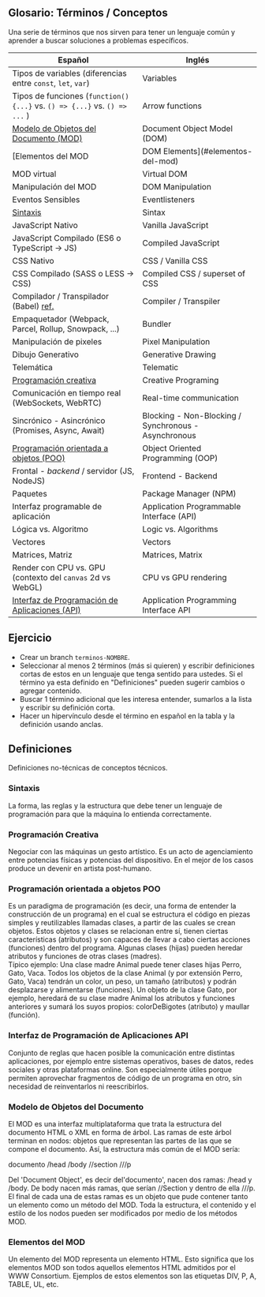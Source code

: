 ## Glosario: Términos / Conceptos

Una serie de términos que nos sirven para tener un lenguaje común y aprender a buscar soluciones a problemas específicos.

|Español|Inglés|
|---|---|
|Tipos de variables (diferencias entre `const`, `let`, `var`)|Variables|
|Tipos de funciones (`function(){...}` vs. `() => {...}` vs. `() => ...` )|Arrow functions|
|[Modelo de Objetos del Documento (MOD)](#modelo-de-objetos-del-documento)|Document Object Model (DOM)|
|[Elementos del MOD|DOM Elements](#elementos-del-mod)|
|MOD virtual|Virtual DOM|
|Manipulación del MOD|DOM Manipulation|
|Eventos Sensibles|Eventlisteners|
|[Sintaxis](#sintaxis)|Sintax|
|JavaScript Nativo|Vanilla JavaScript|
|JavaScript Compilado (ES6 o TypeScript -> JS)|Compiled JavaScript|
|CSS Nativo|CSS / Vanilla CSS|
|CSS Compilado (SASS o LESS -> CSS)|Compiled CSS / superset of CSS|
|Compilador / Transpilador (Babel) [ref.](https://www.stevefenton.co.uk/2012/11/compiling-vs-transpiling/)|Compiler / Transpiler|
|Empaquetador (Webpack, Parcel, Rollup, Snowpack, ...)|Bundler|
|Manipulación de pixeles|Pixel Manipulation|
|Dibujo Generativo|Generative Drawing|
|Telemática|Telematic|
|[Programación creativa](#programación-creativa)|Creative Programing|
|Comunicación en tiempo real (WebSockets, WebRTC)|Real-time communication|
|Sincrónico - Asincrónico (Promises, Async, Await)|Blocking - Non-Blocking / Synchronous - Asynchronous|
|[Programación orientada a objetos (POO)](#programación-orientada-a-objetos-poo)|Object Oriented Programming (OOP)|
|Frontal - *backend* / servidor (JS, NodeJS) |Frontend - Backend|
|Paquetes|Package Manager (NPM)|
|Interfaz programable de aplicación|Application Programmable Interface (API)|
|Lógica vs. Algoritmo|Logic vs. Algorithms|
|Vectores|Vectors|
|Matrices, Matriz|Matrices, Matrix|
|Render con CPU vs. GPU (contexto del `canvas` 2d vs WebGL)|CPU vs GPU rendering|
|[Interfaz de Programación de Aplicaciones (API)](#interfaz-de-programación-de-aplicaciones-api)|Application Programming Interface API|

## Ejercicio

- Crear un branch `terminos-NOMBRE`.
- Seleccionar al menos 2 términos (más si quieren) y escribir definiciones cortas de estos en un lenguaje que tenga sentido para ustedes. Si el término ya esta definido en "Definiciones" pueden sugerir cambios o agregar contenido.
- Buscar 1 término adicional que les interesa entender, sumarlos a la lista y escribir su definición corta.
- Hacer un hipervínculo desde el término en español en la tabla y la definición usando anclas.

## Definiciones

Definiciones no-técnicas de conceptos técnicos.

### Sintaxis

La forma, las reglas y la estructura que debe tener un lenguaje de programación para que la máquina lo entienda correctamente. 

### Programación Creativa

Negociar con las máquinas un gesto artístico. Es un acto de agenciamiento entre potencias físicas y potencias del dispositivo. En el mejor de los casos produce un devenir en artista post-humano.

### Programación orientada a objetos POO
Es un paradigma de programación (es decir, una forma de entender la construcción de un programa) en el cual se estructura el código en piezas simples y reutilizables llamadas clases, a partir de las cuales se crean objetos. Estos objetos y clases se relacionan entre sí, tienen ciertas características (atributos) y son capaces de llevar a cabo ciertas acciones (funciones) dentro del programa. Algunas clases (hijas) pueden heredar atributos y funciones de otras clases (madres). <br> Típico ejemplo: Una clase madre Animal puede tener clases hijas Perro, Gato, Vaca. Todos los objetos de la clase Animal (y por extensión Perro, Gato, Vaca) tendrán un color, un peso, un tamaño (atributos) y podrán desplazarse y alimentarse (funciones). Un objeto de la clase Gato, por ejemplo, heredará de su clase madre Animal los atributos y funciones anteriores y sumará los suyos propios: colorDeBigotes (atributo) y maullar (función). 

### Interfaz de Programación de Aplicaciones API

Conjunto de reglas que hacen posible la comunicación entre distintas aplicaciones, por ejemplo entre sistemas operativos, bases de datos, redes sociales y otras plataformas online. Son especialmente útiles porque permiten aprovechar fragmentos de código de un programa en otro, sin necesidad de reinventarlos ni reescribirlos.

### Modelo de Objetos del Documento 

El MOD es una interfaz multiplataforma que trata la estructura del documento HTML o XML en forma de árbol. Las ramas de este árbol terminan en nodos: objetos que representan las partes de las que se compone el documento. Así, la estructura más común de el MOD sería:

documento
  /head
  /body
    //section
      ///p

Del 'Document Object', es decir del'documento', nacen dos ramas: /head y /body. De body nacen más ramas, que serían //Section y dentro de ella ///p. El final de cada una de estas ramas es un objeto que pude contener tanto un elemento como un método del MOD. Toda la estructura, el contenido y el estilo de los nodos pueden ser modificados por medio de los métodos MOD.

### Elementos del MOD

Un elemento del MOD representa un elemento HTML. Esto significa que los elementos MOD son todos aquellos elementos HTML admitidos por el WWW Consortium. Ejemplos de estos elementos son las etiquetas DIV, P, A, TABLE, UL, etc.
  
